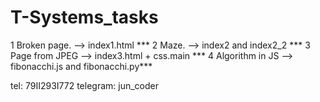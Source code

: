 # T-Systems_tasks
1 Broken page.  --> index1.html ***
2 Maze.  --> index2 and index2_2 *** 
3 Page from JPEG --> index3.html + css.main ***
4 Algorithm in JS --> fibonacchi.js and fibonacchi.py***


tel: 79II29ЗI772
telegram: jun_coder
